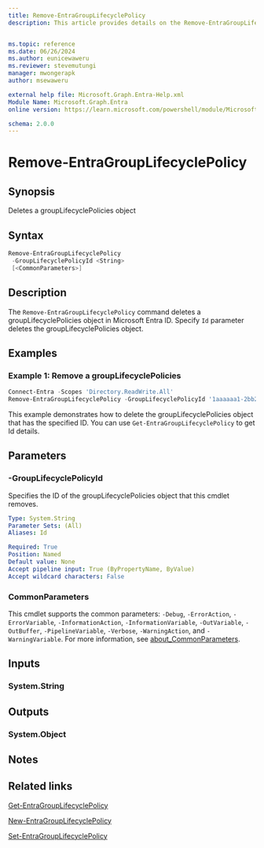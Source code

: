 ```yaml
---
title: Remove-EntraGroupLifecyclePolicy
description: This article provides details on the Remove-EntraGroupLifecyclePolicy command.


ms.topic: reference
ms.date: 06/26/2024
ms.author: eunicewaweru
ms.reviewer: stevemutungi
manager: mwongerapk
author: msewaweru

external help file: Microsoft.Graph.Entra-Help.xml
Module Name: Microsoft.Graph.Entra
online version: https://learn.microsoft.com/powershell/module/Microsoft.Graph.Entra/Remove-EntraGroupLifecyclePolicy

schema: 2.0.0
---
```


# Remove-EntraGroupLifecyclePolicy

## Synopsis

Deletes a groupLifecyclePolicies object

## Syntax

```powershell
Remove-EntraGroupLifecyclePolicy
 -GroupLifecyclePolicyId <String>
 [<CommonParameters>]
```

## Description

The `Remove-EntraGroupLifecyclePolicy` command deletes a groupLifecyclePolicies object in Microsoft Entra ID. Specify `Id` parameter deletes the groupLifecyclePolicies object.

## Examples

### Example 1: Remove a groupLifecyclePolicies

```powershell
Connect-Entra -Scopes 'Directory.ReadWrite.All'
Remove-EntraGroupLifecyclePolicy -GroupLifecyclePolicyId '1aaaaaa1-2bb2-3cc3-4dd4-5eeeeeeeeee5'
```

This example demonstrates how to delete the groupLifecyclePolicies object that has the specified ID. You can use `Get-EntraGroupLifecyclePolicy` to get Id details.

## Parameters

### -GroupLifecyclePolicyId

Specifies the ID of the groupLifecyclePolicies object that this cmdlet removes.

```yaml
Type: System.String
Parameter Sets: (All)
Aliases: Id

Required: True
Position: Named
Default value: None
Accept pipeline input: True (ByPropertyName, ByValue)
Accept wildcard characters: False
```

### CommonParameters

This cmdlet supports the common parameters: `-Debug`, `-ErrorAction`, `-ErrorVariable`, `-InformationAction`, `-InformationVariable`, `-OutVariable`, `-OutBuffer`, `-PipelineVariable`, `-Verbose`, `-WarningAction`, and `-WarningVariable`. For more information, see [about_CommonParameters](https://go.microsoft.com/fwlink/?LinkID=113216).

## Inputs

### System.String

## Outputs

### System.Object

## Notes

## Related links

[Get-EntraGroupLifecyclePolicy](Get-EntraGroupLifecyclePolicy.md)

[New-EntraGroupLifecyclePolicy](New-EntraGroupLifecyclePolicy.md)

[Set-EntraGroupLifecyclePolicy](Set-EntraGroupLifecyclePolicy.md)
